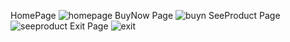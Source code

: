 HomePage
![homepage](https://github.com/Farahsaiza/online-shop/assets/147113092/94101340-ace2-4f5b-9b82-de88e5a016d3)
BuyNow Page
![buyn](https://github.com/Farahsaiza/online-shop/assets/147113092/b855c2bf-a893-4a1d-b8ab-777c06061798)
SeeProduct Page
![seeproduct](https://github.com/Farahsaiza/online-shop/assets/147113092/cfe5dbf1-36a3-474c-91b6-fa9f6feae020)
Exit Page
![exit](https://github.com/Farahsaiza/online-shop/assets/147113092/44a4e67c-8873-4510-b844-75997e3cbbd3)
